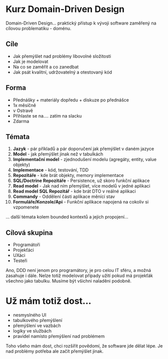 # Kurz Domain-Driven Design

Domain-Driven Design... praktický přístup k vývoji software zaměřený na cílovou problematiku - doménu.

## Cíle

* Jak přemýšlet nad problémy libovolné složitosti
* Jak je modelovat
* Na co se zaměřit a co zanedbat
* Jak psát kvalitní, udržovatelný a otestovaný kód

## Forma

* Přednášky + materiály dopředu + diskuze po přednášce
* 1x měsíčně
* v Ostravě
* Přihlaste se na.... zatím na slacku
* Zdarma

## Témata

1. **Jazyk** - pár příkladů a pár doporučení jak přemýšlet v daném jazyce
1. **Model** - jak přemýšlet jinak než v tabulkách
1. **Implementační model** - zjednodušení modelu (agregáty, entity, value objekty)
1. **Implementace** - kód, testování, TDD
1. **Repozitáře** - kde brát objekty, memory implementace
1. **SQL/Doctrine Repozitáře** - Persistence, už skoro funkční aplikace
1. **Read model** - Jak nad ním přemýšlet, více modelů v jedné aplikaci
1. **Read model SQL Repozitář** - kde brát DTO v reálné aplikaci
1. **Commandy** - Oddělení části aplikace měnící stav
1. **Formuláře/Konzole/Api** - Funkční aplikace napojená na cokoliv si vzpomenete

... další témata kolem bounded kontextů a jejich propojení...

## Cílová skupina

* Programátoři
* Projekťáci
* UXáci
* Testeři

Ano, DDD není jenom pro programátory, je pro celou IT sféru, a možná zasahuje i dále. Nelze totiž modelovat případy užití pokud má projekťák všechno jako tabulku. Musíme být všichni naladěni podobně.

# Už mám totiž dost...
* nesmyslného UI
* tabulkového přemýšlení
* přemýšlení ve vazbách
* logiky ve službách
* pravidel namísto přemýšlení nad problémem

Toho všeho mám dost, chci rozšířit povědomí, že software jde dělat lépe. Je nad problémy potřeba ale začít přemýšlet jinak.
